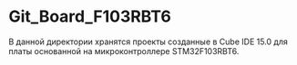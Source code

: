 # Git_Board_F103RBT6
В данной директории хранятся проекты созданные в Cube IDE 15.0 для платы основанной на 
микроконтроллере STM32F103RBT6.